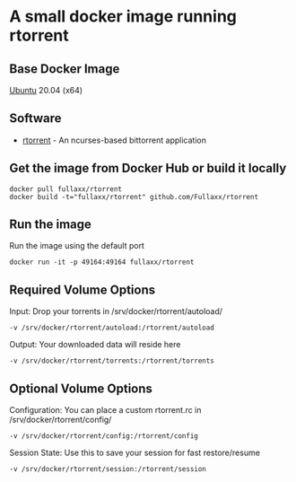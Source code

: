 # A small docker image running rtorrent

## Base Docker Image
[Ubuntu](https://hub.docker.com/_/ubuntu) 20.04 (x64)

## Software
* [rtorrent](https://rakshasa.github.io/rtorrent/) - An ncurses-based bittorrent application

## Get the image from Docker Hub or build it locally
```
docker pull fullaxx/rtorrent
docker build -t="fullaxx/rtorrent" github.com/Fullaxx/rtorrent
```

## Run the image
Run the image using the default port
```
docker run -it -p 49164:49164 fullaxx/rtorrent
```

## Required Volume Options
Input: Drop your torrents in /srv/docker/rtorrent/autoload/
```
-v /srv/docker/rtorrent/autoload:/rtorrent/autoload
```
Output: Your downloaded data will reside here
```
-v /srv/docker/rtorrent/torrents:/rtorrent/torrents
```

## Optional Volume Options
Configuration: You can place a custom rtorrent.rc in /srv/docker/rtorrent/config/
```
-v /srv/docker/rtorrent/config:/rtorrent/config
```
Session State: Use this to save your session for fast restore/resume
```
-v /srv/docker/rtorrent/session:/rtorrent/session
```
